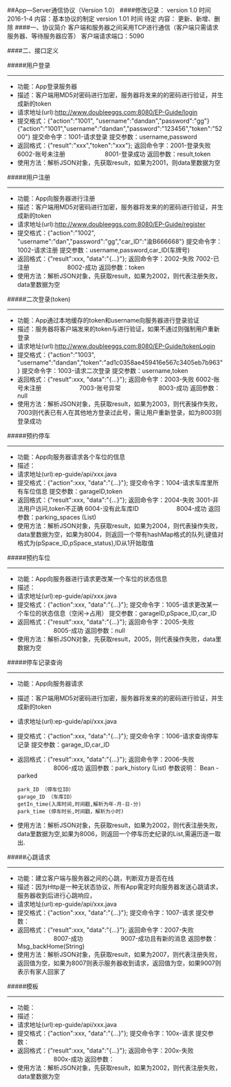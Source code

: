##App—Server通信协议（Version 1.0）
####修改记录：
	version 1.0  时间 2016-1-4 内容：基本协议的制定
    version 1.01 时间 待定 内容： 更新、新增、删除
####一、协议简介
	客户端和服务器之间采用TCP进行通信（客户端只需请求服务器、等待服务器应答）
	客户端请求端口：5090

####二、接口定义

#####用户登录
_ _ _

- 功能：App登录服务器
- 描述：客户端用MD5对密码进行加密，服务器将发来的的密码进行验证，并生成新的token
- 请求地址(url):http://www.doubleeggs.com:8080/EP-Guide/login
- 提交格式：{"action":"1001", "username":"dandan","password":"gg"}
  {"action":"1001","username":"dandan","password":"123456","token":"5200"}
  提交命令字：1001-请求登录
  提交参数：username,password
- 返回格式：{"result":"xxx","token":"xxx"};
  返回命令字：2001-登录失败
  			6002-账号未注册
　　　　　　  8001-登录成功
  返回参数：result,token
- 使用方法：解析JSON对象，先获取result，如果为2001，则data里数据为空

#####用户注册
_ _ _

- 功能：App向服务器进行注册
- 描述：客户端用MD5对密码进行加密，服务器将发来的的密码进行验证，并生成新的token
- 请求地址(url):http://www.doubleeggs.com:8080/EP-Guide/register
- 提交格式：{"action":"1002", "username":"dan","password":"gg","car_ID":"渝B666668"}
  提交命令字：1002-请求注册
  提交参数：username,password,car_ID(车牌号)
- 返回格式：{"result":xxx, "data":"{…}"};
  返回命令字：2002-失败
  		  7002-已注册
　　　　　　8002-成功
  返回参数：token
- 使用方法：解析JSON对象，先获取result，如果为2002，则代表注册失败，data里数据为空

#####二次登录(token)
_ _ _

- 功能：App通过本地缓存的token和username向服务器进行登录验证
- 描述：服务器将客户端发来的token与进行验证，如果不通过则强制用户重新登录
- 请求地址(url):http://www.doubleeggs.com:8080/EP-Guide/tokenLogin
- 提交格式：{"action":"1003", "username":"dandan","token":"ad1c0358ae459416e567c3405eb7b963"}
  提交命令字：1003-请求二次登录
  提交参数：username,token
- 返回格式：{"result":xxx, "data":"{…}"};
  返回命令字：2003-失败
  		  6002-账号未注册
　　　　　　7003-账号异常
　　　　　　8003-成功
  返回参数：null
- 使用方法：解析JSON对象，先获取result，如果为2003，则代表操作失败，7003则代表已有人在其他地方登录过此号，需让用户重新登录，如为8003则登录成功

#####预约停车
_ _ _

- 功能：App向服务器请求各个车位的信息
- 描述：
- 请求地址(url):ep-guide/api/xxx.java
- 提交格式：{"action":xxx, "data":"{...}"};
  提交命令字：1004-请求车库里所有车位信息
  提交参数：garageID,token
- 返回格式：{"result":xxx, "data":"{…}"};
  返回命令字：2004-失败
  		  3001-非法用户访问,token不正确
          6004-没有此车库ID
　　　　　　8004-成功
  返回参数：parking_spaces (List<HashMap>)
- 使用方法：解析JSON对象，先获取result，如果为2004，则代表操作失败，data里数据为空，如果为8004，则返回一个带有hashMap格式的队列,键值对格式为(pSpace_ID,pSpace_status),ID从1开始取值

#####预约车位
_ _ _

- 功能：App向服务器进行请求更改某一个车位的状态信息
- 描述：
- 请求地址(url):ep-guide/api/xxx.java
- 提交格式：{"action":xxx, "data":"{...}"};
  提交命令字：1005-请求更改某一个车位的状态信息（空闲->占用）
  提交参数：garageID,pSpace_ID,car_ID
- 返回格式：{"result":xxx, "data":"{…}"};
  返回命令字：2005-失败
　　　　　　8005-成功
  返回参数：null
- 使用方法：解析JSON对象，先获取result，2005，则代表操作失败，data里数据为空

#####停车记录查询
_ _ _

- 功能：App向服务器请求
- 描述：客户端用MD5对密码进行加密，服务器将发来的的密码进行验证，并生成新的token
- 请求地址(url):ep-guide/api/xxx.java
- 提交格式：{"action":xxx, "data":"{...}"};
  提交命令字：1006-请求查询停车记录
  提交参数：garage_ID,car_ID
- 返回格式：{"result":xxx, "data":"{…}"};
  返回命令字：2006-失败
　　　　　　8006-成功
  返回参数：park_history (List<Bean>)
  参数说明：
  Bean - parked
	```
	park_ID （停车位ID）
	garage_ID （车库ID）
	getIn_time(入库时间,时间戳,解析为年-月-日-分)
	park_time (停车时长,时间戳，解析为小时)
	```

- 使用方法：解析JSON对象，先获取result，如果为2002，则代表注册失败，data里数据为空,如果为8006，则返回一个停车历史纪录的List,需遍历逐一取出.

#####心跳请求
_ _ _

- 功能：建立客户端与服务器之间的心跳，判断双方是否在线
- 描述：因为Http是一种无状态协议，所有App需定时向服务器发送心跳请求，服务器收到后进行心跳响应，
- 请求地址(url):ep-guide/api/xxx.java
- 提交格式：{"action":xxx, "data":"{...}"};
  提交命令字：1007-请求
  提交参数：
- 返回格式：{"result":xxx, "data":"{…}"};
  返回命令字：2007-失败
　　　　　　8007-成功
　　　　　　9007-成功且有新的消息
  返回参数：Msg_backHome(String)
- 使用方法：解析JSON对象，先获取result，如果为2007，则代表注册失败，返回值为空，如果为8007则表示服务器收到请求，返回值为空，如果9007则表示有家人回家了

#####模板
_ _ _

- 功能：
- 描述：
- 请求地址(url):ep-guide/api/xxx.java
- 提交格式：{"action":xxx, "data":"{...}"};
  提交命令字：100x-请求
  提交参数：
- 返回格式：{"result":xxx, "data":"{…}"};
  返回命令字：200x-失败
　　　　　　800x-成功
  返回参数：
- 使用方法：解析JSON对象，先获取result，如果为2002，则代表注册失败，data里数据为空
